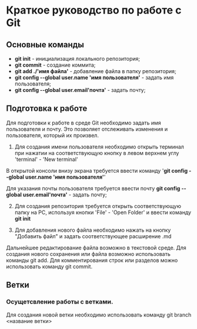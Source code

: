 # Краткое руководство по работе с Git
## Основные команды
* **git init** - инициализация локального репозитория;
* **git commit** - создание коммита;
* **git add ./'имя файла'** - добавление файла в папку репозитория;
* **git config --global user.name 'имя пользователя'** - задать имя пользователя;
* **git config --global user.email'почта'** - задать почту;
## Подготовка к работе
Для подготовки к работе в среде Git  необходимо задать имя пользователя и почту. Это позволяет отслеживать изменения и пользователя, который их произвел.
1. Для создания имени пользователя необходимо открыть терминал при нажатии на соответствующую кнопку в левом верхнем углу 'terminal' - 'New terminal'

В открытой консоли внизу экрана требуется ввести команду  '**git config --global user.name 'имя пользователя'**' 

Для указания почты пользователя требуется ввести почту
 **git config --global user.email'почта'** - задать почту;

2. Для создания репозитория требуется открыть соответствующую папку на PC, используя кнопки 'File' - 'Open Folder' и ввести команду **git init**

3. Для добавления нового файла необходимо нажать на кнопку "Добавить файл" и задать соответствующее расширение .md

Дальнейшее редактирование файла возможно в текстовой среде. Для создания нового сохранения или файла возможно использовать команды git add. Для комментирования строк или разделов можно использовать команду git commit.
## Ветки
### Осущетсвление работы с ветками.

Для создания новой ветки необходимо использовать команду git branch <название ветки>
